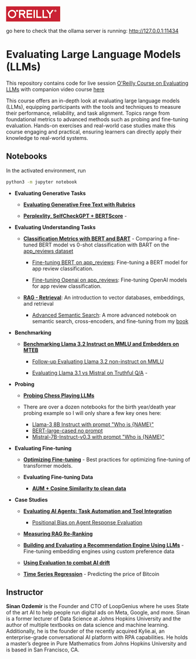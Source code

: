 ![oreilly-logo](images/oreilly.png)


go here to check that the ollama server is running: http://127.0.0.1:11434



# Evaluating Large Language Models (LLMs)

This repository contains code for live session [O'Reilly Course on Evaluating LLMs](https://learning.oreilly.com/live-events/evaluating-large-language-models-llms/0642572013878) with companion video course [here](https://learning.oreilly.com/course/evaluating-large-language/9780135451922/)

This course offers an in-depth look at evaluating large language models (LLMs), equipping participants with the tools and techniques to measure their performance, reliability, and task alignment. Topics range from foundational metrics to advanced methods such as probing and fine-tuning evaluation. Hands-on exercises and real-world case studies make this course engaging and practical, ensuring learners can directly apply their knowledge to real-world systems.

## Notebooks

In the activated environment, run

```bash
python3 -m jupyter notebook
```

- **Evaluating Generative Tasks**

	- **[Evaluating Generative Free Text with Rubrics](https://colab.research.google.com/drive/1DeVYrdNb3FlQQLeBqGPFkx6roZaPwVRy?usp=sharing)**

	- **[Perplexlity, SelfCheckGPT + BERTScore](https://colab.research.google.com/drive/1rG8vCJz5He5JM5oPLYnH3TShSyCnyK9H?usp=sharing)** -


- **Evaluating Understanding Tasks**

	- **[Classification Metrics with BERT and BART](https://colab.research.google.com/drive/1yALtgSK6ENEa5WkBGWm3DPviuVGwhrw9?usp=sharing)** - Comparing a fine-tuned BERT model vs 0-shot classification with BART on the [app_reviews dataset](https://huggingface.co/datasets/sealuzh/app_reviews)

		- [Fine-tuning BERT on app_reviews](https://github.com/sinanuozdemir/quick-start-guide-to-llms/blob/main/notebooks/05_bert_app_review.ipynb): Fine-tuning a BERT model for app review classification.

		- [Fine-tuning Openai on app_reviews](https://github.com/sinanuozdemir/quick-start-guide-to-llms/blob/main/notebooks/05_openai_app_review_fine_tuning.ipynb): Fine-tuning OpenAI models for app review classification.


	- **[RAG - Retrieval](https://github.com/sinanuozdemir/oreilly-retrieval-augmented-gen-ai/blob/main/notebooks/RAG_Retrieval.ipynb)**: An introduction to vector databases, embeddings, and retrieval

		- [Advanced Semantic Search](https://github.com/sinanuozdemir/quick-start-guide-to-llms/blob/main/notebooks/02_semantic_search.ipynb): A more advanced notebook on semantic search, cross-encoders, and fine-tuning from my [book](https://github.com/sinanuozdemir/quick-start-guide-to-llms)


- **Benchmarking**

	- **[Benchmarking Llama 3.2 Instruct on MMLU and Embedders on MTEB](https://colab.research.google.com/drive/1zDCqXc7vHoZilHVe3y2lYyTmSUSe6bh3?usp=sharingb)**


		- [Follow-up Evaluating Llama 3.2 non-instruct on MMLU](https://colab.research.google.com/drive/1aMy19Ikyody9CGyn42K3E_DQwLScL0Ek?usp=sharing)

		- [Evaluating Llama 3.1 vs Mistral on Truthful Q/A](https://github.com/sinanuozdemir/quick-start-guide-to-llms/blob/main/notebooks/12_llm_gen_eval.ipynb) -


- **Probing**

	- **[Probing Chess Playing LLMs](https://colab.research.google.com/drive/114turFLNxLJXiIseDWl1BDJmont0VD8h?usp=sharing)**

	- There are over a dozen notebooks for the birth year/death year probing example so I will only share a few key ones here:
	  - [Llama-3 8B Instruct with prompt "Who is {NAME}"](https://colab.research.google.com/drive/1e1d9fATVjVun-_tPj4vS_DSTGaIfxs01?usp=sharing)
	  - [BERT-large-cased no prompt](https://colab.research.google.com/drive/1cizgoh1J6Y-DHBrOkNTFo9Y1CypjwuQM?usp=sharing)
	  - [Mistral-7B-Instruct-v0.3 with prompt "Who is {NAME}"](https://colab.research.google.com/drive/1VL3betxqVZ_H3_8XmLbjE0hEjaoy-HPV?usp=sharing)

- **Evaluating Fine-tuning**

	- **[Optimizing Fine-tuning](https://github.com/sinanuozdemir/quick-start-guide-to-llms/blob/main/notebooks/10_optimizing_fine_tuning.ipynb)** - Best practices for optimizing fine-tuning of transformer models.

	- **Evaluating Fine-tuning Data**

		- **[AUM + Cosine Similarity to clean data](https://colab.research.google.com/drive/1hPnU9sLsV9W50q9rd_oxUU1Bv7SUCVU5?usp=sharing)**

- **Case Studies**

	- **[Evaluating AI Agents: Task Automation and Tool Integration](https://ai-office-hours.beehiiv.com/p/evaluating-ai-agent-tool-selection)**
		- [Positional Bias on Agent Response Evaluation](https://github.com/sinanuozdemir/oreilly-ai-agents/blob/main/notebooks/Evaluating_LLMs_with_Rubrics.ipynb)

	- **[Measuring RAG Re-Ranking](https://ai-office-hours.beehiiv.com/p/re-ranking-rag)**

	- **[Building and Evaluating a Recommendation Engine Using LLMs](https://github.com/sinanuozdemir/quick-start-guide-to-llms/blob/main/notebooks/07_recommendation_engine.ipynb)** - Fine-tuning embedding engines using custom preference data

	- **[Using Evaluation to combat AI drift](https://colab.research.google.com/drive/14E6DMP_RGctUPqjI6VMa8EFlggXR7fat?usp=sharing)**

	- **[Time Series Regression](https://colab.research.google.com/drive/1VRB1774lq5s0loxDpDXGTw5qAF9FUseH?usp=sharing)** - Predicting the price of Bitcoin



## Instructor

**Sinan Ozdemir** is the Founder and CTO of LoopGenius where he uses State of the art AI to help people run digital ads on Meta, Google, and more. Sinan is a former lecturer of Data Science at Johns Hopkins University and the author of multiple textbooks on data science and machine learning. Additionally, he is the founder of the recently acquired Kylie.ai, an enterprise-grade conversational AI platform with RPA capabilities. He holds a master’s degree in Pure Mathematics from Johns Hopkins University and is based in San Francisco, CA.

